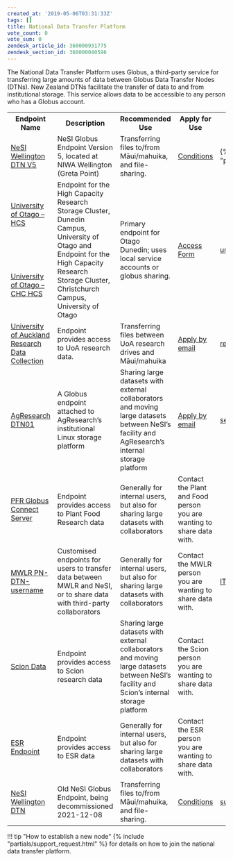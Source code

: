 ```yaml
---
created_at: '2019-05-06T03:31:33Z'
tags: []
title: National Data Transfer Platform
vote_count: 0
vote_sum: 0
zendesk_article_id: 360000931775
zendesk_section_id: 360000040596
---
```


The National Data Transfer Platform uses Globus, a third-party service
for transferring large amounts of data between Globus Data Transfer
Nodes (DTNs). New Zealand DTNs facilitate the transfer of data to and
from institutional storage. This service allows data to be accessible to
any person who has a Globus account.

<table>
<tbody>
<tr>
    <th>Endpoint Name</th>
    <th>Description</th>
    <th>Recommended Use</th>
    <th>Apply for Use</th>
    <th>Contact</th>
</tr>
<tr>
    <td><a href="https://app.globus.org/file-manager?origin_id=3064bb28-e940-11e8-8caa-0a1d4c5c824a">NeSI Wellington DTN V5</a></td>
    <td >NeSI Globus Endpoint Version 5, located at NIWA Wellington (Greta Point)</td>
    <td>Transferring files to/from Māui/mahuika, and file-sharing.</td>
    <td><a href="https://support.nesi.org.nz/hc/en-gb/articles/4405623380751">Conditions</a></td>
    <td>{% include "partials/support_request.html" %}</a></td>
</tr>
<tr>
    <td>
        <a href="https://app.globus.org/file-manager?origin_id=108e72ac-c509-4cd0-940f-b7e3aa543007">University of Otago – HCS</a>
    </td>
    <td rowspan=2>Endpoint for the High Capacity Research Storage Cluster, Dunedin Campus, University of Otago and Endpoint for the High Capacity Research Storage Cluster, Christchurch Campus, University of Otago</td>
    <td rowspan=2>Primary endpoint for Otago Dunedin; uses local service accounts or globus sharing.</td>
    <td rowspan=2><a href="https://www.otago.ac.nz/its/forms/hcs-high-speed-data-transfer-service-access-form">Access Form</a></td>
    <td rowspan=2><a href="mailto:university@otago.ac.nz">university@otago.ac.nz</a></td>
</tr>
<tr>
    <td>
        <a href="https://app.globus.org/file-manager?origin_id=eeb5308a-2471-4696-9571-dd2092e041f9">University of Otago – CHC HCS</a>
    </td>
</tr>
<tr>
    <td><a href="https://app.globus.org/file-manager?destination_id=844ba90c-1d37-4480-8263-a206ebd9f4f3">University of Auckland Research Data Collection</a></td>
    <td>Endpoint provides access to UoA research data.</td>
    <td>Transferring files between UoA research drives and Māui/mahuika</td>
    <td><a href="mailto:researchdata@auckland.ac.nz">Apply by email</a></td>
    <td><a href="mailto:researchdata@auckland.ac.nz">researchdata@auckland.ac.nz</a></td>
</tr>
<tr>
    <td><a href="https://app.globus.org/file-manager?origin_id=455b2930-a0df-11e8-96e4-0a6d4e044368">AgResearch DTN01</a></td>
    <td>A Globus endpoint attached to AgResearch’s institutional Linux storage platform</td>
    <td>Sharing large datasets with external collaborators and moving large datasets between NeSI’s facility and AgResearch’s internal storage platform</td>
    <td><a href="mailto:servicedesk@agresearch.co.nz">Apply by email</a></td>
    <td><a href="mailto:servicedesk@agresearch.co.nz">servicedesk@agresearch.co.nz</a></td>
</tr>
<tr>
    <td><a href="https://app.globus.org/file-manager/collections/8861482e-b5a1-4ac8-ac52-2a5a5db5455d/overview?back=endpoints">PFR Globus Connect Server</a></td>
    <td>Endpoint provides access to Plant Food Research data</td>
    <td>Generally for internal users, but also for sharing large datasets with collaborators</td>
    <td>Contact the Plant and Food person you are wanting to share data with.</td>
    <td></td>
</tr>
<tr>
    <td><a href="https://transfer.nesi.org.nz/file-manager/collections/fc778f2e-d02f-40b8-9aea-470066145f3a/overview?back=endpoints">MWLR PN-DTN-username</a></td>
    <td>Customised endpoints for users to transfer data between MWLR and NeSI, or to share data with third-party collaborators</td>
    <td>Generally for internal users, but also for sharing large datasets with collaborators</td>
    <td>Contact the MWLR person you are wanting to share data with.</td>
    <td><a href="mailto:IToperations@landcareresearch.co.nz">IToperations@landcareresearch.co.nz</a></td>
</tr>
<tr>
    <td ><a href="https://transfer.nesi.org.nz/file-manager/collections/a256195f-cebe-4483-8e29-599d1d2388ed/overview?back=endpoints">Scion Data</a></td>
    <td>Endpoint provides access to Scion research data</td>
    <td >Sharing large datasets with external collaborators and moving large datasets between NeSI’s facility and Scion’s internal storage platform</td>
    <td>Contact the Scion person you are wanting to share data with.</td>
    <td></td>
</tr>
<tr>
    <td><a href="https://transfer.nesi.org.nz/file-manager/collections/632f9dad-f7a8-4411-b1c4-540aae646bac/overview">ESR Endpoint</a></td>
    <td>Endpoint provides access to ESR data</td>
    <td>Generally for internal users, but also for sharing large datasets with collaborators</td>
    <td>Contact the ESR person you are wanting to share data with.</td>
    <td></td>
</tr>
<tr>
    <td><a href="https://app.globus.org/file-manager?origin_id=3064bb28-e940-11e8-8caa-0a1d4c5c824a">NeSI Wellington DTN</a></td>
    <td>Old NeSI Globus Endpoint, being decommissioned 2021-12-08</td>
    <td>Transferring files to/from Māui/mahuika, and file-sharing.</td>
    <td><a href="https://support.nesi.org.nz/hc/en-gb/articles/4405623380751">Conditions</a></td>
    <td><a href="mailto:support@nesi.org.nz">support@nesi.org.nz</a></td>
</tr>
</tbody>
</table>

!!! tip "How to establish a new node"
    {% include "partials/support_request.html" %} for details on how to
    join the national data transfer platform.
